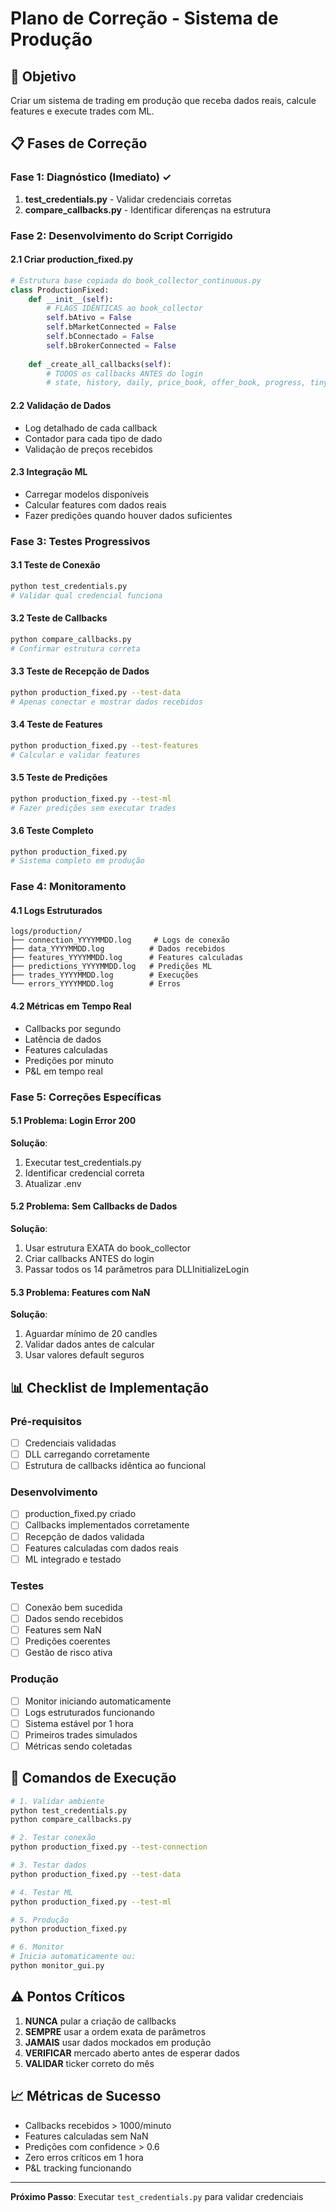 # Plano de Correção - Sistema de Produção

## 🎯 Objetivo
Criar um sistema de trading em produção que receba dados reais, calcule features e execute trades com ML.

## 📋 Fases de Correção

### Fase 1: Diagnóstico (Imediato) ✓
1. **test_credentials.py** - Validar credenciais corretas
2. **compare_callbacks.py** - Identificar diferenças na estrutura

### Fase 2: Desenvolvimento do Script Corrigido

#### 2.1 Criar production_fixed.py
```python
# Estrutura base copiada do book_collector_continuous.py
class ProductionFixed:
    def __init__(self):
        # FLAGS IDÊNTICAS ao book_collector
        self.bAtivo = False
        self.bMarketConnected = False
        self.bConnectado = False
        self.bBrokerConnected = False
        
    def _create_all_callbacks(self):
        # TODOS os callbacks ANTES do login
        # state, history, daily, price_book, offer_book, progress, tiny_book
```

#### 2.2 Validação de Dados
- Log detalhado de cada callback
- Contador para cada tipo de dado
- Validação de preços recebidos

#### 2.3 Integração ML
- Carregar modelos disponíveis
- Calcular features com dados reais
- Fazer predições quando houver dados suficientes

### Fase 3: Testes Progressivos

#### 3.1 Teste de Conexão
```bash
python test_credentials.py
# Validar qual credencial funciona
```

#### 3.2 Teste de Callbacks
```bash
python compare_callbacks.py
# Confirmar estrutura correta
```

#### 3.3 Teste de Recepção de Dados
```bash
python production_fixed.py --test-data
# Apenas conectar e mostrar dados recebidos
```

#### 3.4 Teste de Features
```bash
python production_fixed.py --test-features
# Calcular e validar features
```

#### 3.5 Teste de Predições
```bash
python production_fixed.py --test-ml
# Fazer predições sem executar trades
```

#### 3.6 Teste Completo
```bash
python production_fixed.py
# Sistema completo em produção
```

### Fase 4: Monitoramento

#### 4.1 Logs Estruturados
```
logs/production/
├── connection_YYYYMMDD.log     # Logs de conexão
├── data_YYYYMMDD.log          # Dados recebidos
├── features_YYYYMMDD.log      # Features calculadas
├── predictions_YYYYMMDD.log   # Predições ML
├── trades_YYYYMMDD.log        # Execuções
└── errors_YYYYMMDD.log        # Erros
```

#### 4.2 Métricas em Tempo Real
- Callbacks por segundo
- Latência de dados
- Features calculadas
- Predições por minuto
- P&L em tempo real

### Fase 5: Correções Específicas

#### 5.1 Problema: Login Error 200
**Solução**:
1. Executar test_credentials.py
2. Identificar credencial correta
3. Atualizar .env

#### 5.2 Problema: Sem Callbacks de Dados
**Solução**:
1. Usar estrutura EXATA do book_collector
2. Criar callbacks ANTES do login
3. Passar todos os 14 parâmetros para DLLInitializeLogin

#### 5.3 Problema: Features com NaN
**Solução**:
1. Aguardar mínimo de 20 candles
2. Validar dados antes de calcular
3. Usar valores default seguros

## 📊 Checklist de Implementação

### Pré-requisitos
- [ ] Credenciais validadas
- [ ] DLL carregando corretamente
- [ ] Estrutura de callbacks idêntica ao funcional

### Desenvolvimento
- [ ] production_fixed.py criado
- [ ] Callbacks implementados corretamente
- [ ] Recepção de dados validada
- [ ] Features calculadas com dados reais
- [ ] ML integrado e testado

### Testes
- [ ] Conexão bem sucedida
- [ ] Dados sendo recebidos
- [ ] Features sem NaN
- [ ] Predições coerentes
- [ ] Gestão de risco ativa

### Produção
- [ ] Monitor iniciando automaticamente
- [ ] Logs estruturados funcionando
- [ ] Sistema estável por 1 hora
- [ ] Primeiros trades simulados
- [ ] Métricas sendo coletadas

## 🚀 Comandos de Execução

```bash
# 1. Validar ambiente
python test_credentials.py
python compare_callbacks.py

# 2. Testar conexão
python production_fixed.py --test-connection

# 3. Testar dados
python production_fixed.py --test-data

# 4. Testar ML
python production_fixed.py --test-ml

# 5. Produção
python production_fixed.py

# 6. Monitor
# Inicia automaticamente ou:
python monitor_gui.py
```

## ⚠️ Pontos Críticos

1. **NUNCA** pular a criação de callbacks
2. **SEMPRE** usar a ordem exata de parâmetros
3. **JAMAIS** usar dados mockados em produção
4. **VERIFICAR** mercado aberto antes de esperar dados
5. **VALIDAR** ticker correto do mês

## 📈 Métricas de Sucesso

- Callbacks recebidos > 1000/minuto
- Features calculadas sem NaN
- Predições com confidence > 0.6
- Zero erros críticos em 1 hora
- P&L tracking funcionando

---

**Próximo Passo**: Executar `test_credentials.py` para validar credenciais